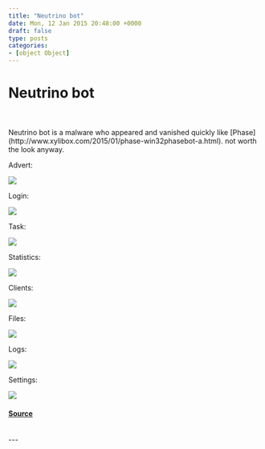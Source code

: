 ```yaml
---
title: "Neutrino bot"
date: Mon, 12 Jan 2015 20:48:00 +0000
draft: false
type: posts
categories: 
- [object Object]
---
```

# Neutrino bot

<br/>

<br/>
Neutrino bot is a malware who appeared and vanished quickly like [Phase](http://www.xylibox.com/2015/01/phase-win32phasebot-a.html).  
not worth the look anyway.  
  
Advert:  

[![](https://blogger.googleusercontent.com/img/b/R29vZ2xl/AVvXsEiEU_4r8zqbFksVyFYmD7ns3oUlcYz3LmdVEEUVYIlYABcqJxL0srOKu7SWplTyqFeMOEVahLkSBNczWLTNzL8nFpdHsUI5MG2ieAvmpbBgPL9r6DeottgaOB2Kf9TAm83qfdRYMT4jPiQ/s1600/2014-05-31_13-27-32.png)](https://blogger.googleusercontent.com/img/b/R29vZ2xl/AVvXsEiEU_4r8zqbFksVyFYmD7ns3oUlcYz3LmdVEEUVYIlYABcqJxL0srOKu7SWplTyqFeMOEVahLkSBNczWLTNzL8nFpdHsUI5MG2ieAvmpbBgPL9r6DeottgaOB2Kf9TAm83qfdRYMT4jPiQ/s1600/2014-05-31_13-27-32.png)

  
Login:  

[![](https://blogger.googleusercontent.com/img/b/R29vZ2xl/AVvXsEh77yf7PxH_6hUEJOp-5pxbz2IAwQGKZ5DPwrzrLnrlEPtasnphcIMmUXRLSHToLJgNQQ8rJF2Bpr1Y-gTO6YWBMCKpzveHIeDjiYZAExLBBgBjoYTlr6nxMSyN6vibMTXT1TEetiAFUy4/s1600/2014-05-31_13-04-18.png)](https://blogger.googleusercontent.com/img/b/R29vZ2xl/AVvXsEh77yf7PxH_6hUEJOp-5pxbz2IAwQGKZ5DPwrzrLnrlEPtasnphcIMmUXRLSHToLJgNQQ8rJF2Bpr1Y-gTO6YWBMCKpzveHIeDjiYZAExLBBgBjoYTlr6nxMSyN6vibMTXT1TEetiAFUy4/s1600/2014-05-31_13-04-18.png)

  
Task:  

[![](https://blogger.googleusercontent.com/img/b/R29vZ2xl/AVvXsEhG-tUUVlWkFAI7SwSqdKcaoqIFuyE-kccNT3GVNtTNxuES_8bxztAqskPjFbi5rlsaB-u5sdjdr9jBFvTC_csASTxiDG2EeTtm4FSo_IFIFvxLAVhA-ONlt-LV775o0o6C2LZN3ZH430o/s1600/2014-05-31_13-05-49.png)](https://blogger.googleusercontent.com/img/b/R29vZ2xl/AVvXsEhG-tUUVlWkFAI7SwSqdKcaoqIFuyE-kccNT3GVNtTNxuES_8bxztAqskPjFbi5rlsaB-u5sdjdr9jBFvTC_csASTxiDG2EeTtm4FSo_IFIFvxLAVhA-ONlt-LV775o0o6C2LZN3ZH430o/s1600/2014-05-31_13-05-49.png)

  
Statistics:  

[![](https://blogger.googleusercontent.com/img/b/R29vZ2xl/AVvXsEhJOnO8LEl8W5mWFIDsPgV190oZsCWXRPhqlFH2u5hJX87NKHJEuDQY6fEFgOL3lXnF9eDvqfyxHrjlIgXWM2tvb5xnwSPUjsclcTz4kuv8Wghboxl_7bzoIamc4HGlG5N9Z0eDMu2K-5E/s1600/2014-05-31_13-09-26.png)](https://blogger.googleusercontent.com/img/b/R29vZ2xl/AVvXsEhJOnO8LEl8W5mWFIDsPgV190oZsCWXRPhqlFH2u5hJX87NKHJEuDQY6fEFgOL3lXnF9eDvqfyxHrjlIgXWM2tvb5xnwSPUjsclcTz4kuv8Wghboxl_7bzoIamc4HGlG5N9Z0eDMu2K-5E/s1600/2014-05-31_13-09-26.png)

  

Clients:  

[![](https://blogger.googleusercontent.com/img/b/R29vZ2xl/AVvXsEjXXndBlKUBBHylQDlTjVpHxZU-HkybWuZUs-7kRyJOW85RXXWc5td2u8m9p-oSk9cIrKXYlDf_JbBeIHGRaDd2bFHdljIyd79rpWU00S_wVdx0Z6pF0qHfDfEPtMBtdOkavodvUx_CXVM/s1600/2014-05-31_13-10-48.png)](https://blogger.googleusercontent.com/img/b/R29vZ2xl/AVvXsEjXXndBlKUBBHylQDlTjVpHxZU-HkybWuZUs-7kRyJOW85RXXWc5td2u8m9p-oSk9cIrKXYlDf_JbBeIHGRaDd2bFHdljIyd79rpWU00S_wVdx0Z6pF0qHfDfEPtMBtdOkavodvUx_CXVM/s1600/2014-05-31_13-10-48.png)

  
Files:  

[![](https://blogger.googleusercontent.com/img/b/R29vZ2xl/AVvXsEggpVzdWGCtYKPVaXpry1QnTHOWCPUtnlQUWufJLsgBOcqCUcqFEtXIDB7OpQvBOCujiswvBCiogWGyeB8ApPU1KAdZ8tXAjzhBViUr9ln5qm2tpAvDz24TRPwNtlFUEKhyphenhyphencc6ksaJgXGs/s1600/2014-05-31_13-12-35.png)](https://blogger.googleusercontent.com/img/b/R29vZ2xl/AVvXsEggpVzdWGCtYKPVaXpry1QnTHOWCPUtnlQUWufJLsgBOcqCUcqFEtXIDB7OpQvBOCujiswvBCiogWGyeB8ApPU1KAdZ8tXAjzhBViUr9ln5qm2tpAvDz24TRPwNtlFUEKhyphenhyphencc6ksaJgXGs/s1600/2014-05-31_13-12-35.png)

  
Logs:  

[![](https://blogger.googleusercontent.com/img/b/R29vZ2xl/AVvXsEgTo9YnI0J-cAcSJcioQ_tCTuNbMXgrYc2AedCMX_mhJ1qefgCLLLHPZfu2v9lwE6x0GYvpWuXfvP9ghzvhP93FGjlkrfBlONdWRl2B-jiwGwgOmatnJkuMYb_lMjwB1Gmzm22qIMBieSQ/s1600/2014-05-31_13-12-26.png)](https://blogger.googleusercontent.com/img/b/R29vZ2xl/AVvXsEgTo9YnI0J-cAcSJcioQ_tCTuNbMXgrYc2AedCMX_mhJ1qefgCLLLHPZfu2v9lwE6x0GYvpWuXfvP9ghzvhP93FGjlkrfBlONdWRl2B-jiwGwgOmatnJkuMYb_lMjwB1Gmzm22qIMBieSQ/s1600/2014-05-31_13-12-26.png)

  
Settings:  

[![](https://blogger.googleusercontent.com/img/b/R29vZ2xl/AVvXsEiGacmymqyEtXo258EHHmI096wMv_goQGcWj9iqbfFbcLxRtyclX4DE2fkOus-qJ0RN3ZnJJ4Hzvm-Cnq-JyN_Jk1peAboBL5XM694DX3x4hO_dDtZ7ET3TmEwKae93MgMFlgXxJwfR6vw/s1600/2014-05-31_13-12-20.png)](https://blogger.googleusercontent.com/img/b/R29vZ2xl/AVvXsEiGacmymqyEtXo258EHHmI096wMv_goQGcWj9iqbfFbcLxRtyclX4DE2fkOus-qJ0RN3ZnJJ4Hzvm-Cnq-JyN_Jk1peAboBL5XM694DX3x4hO_dDtZ7ET3TmEwKae93MgMFlgXxJwfR6vw/s1600/2014-05-31_13-12-20.png)

#### [Source](https://www.xylibox.com/2015/01/neutrino-bot.html)

<br/>
---
